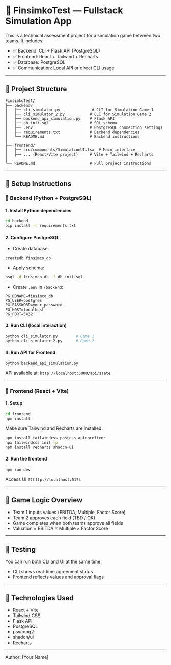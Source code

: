 # 🧠 FinsimkoTest — Fullstack Simulation App

This is a technical assessment project for a simulation game between two teams. It includes:

- ✅ Backend: CLI + Flask API (PostgreSQL)
- ✅ Frontend: React + Tailwind + Recharts
- ✅ Database: PostgreSQL
- ✅ Communication: Local API or direct CLI usage

---

## 📁 Project Structure

```
FinsimkoTest/
├── backend/
│   ├── cli_simulator.py              # CLI for Simulation Game 1
│   ├── cli_simulator_2.py           # CLI for Simulation Game 2
│   ├── backend_api_simulation.py    # Flask API
│   ├── db_init.sql                  # SQL schema
│   ├── .env                         # PostgreSQL connection settings
│   ├── requirements.txt             # Backend dependencies
│   └── README.md                    # Backend instructions
│
├── frontend/
│   ├── src/components/SimulationUI.tsx  # Main interface
│   ├── ... (React/Vite project)     # Vite + Tailwind + Recharts
│
└── README.md                        # Full project instructions
```

---

## 🚀 Setup Instructions

### 🔧 Backend (Python + PostgreSQL)

#### 1. Install Python dependencies

```bash
cd backend
pip install -r requirements.txt
```

#### 2. Configure PostgreSQL

- Create database:

```bash
createdb finsimco_db
```

- Apply schema:

```bash
psql -d finsimco_db -f db_init.sql
```

- Create `.env` in `/backend`:

```
PG_DBNAME=finsimco_db
PG_USER=postgres
PG_PASSWORD=your_password
PG_HOST=localhost
PG_PORT=5432
```

#### 3. Run CLI (local interaction)

```bash
python cli_simulator.py        # Game 1
python cli_simulator_2.py      # Game 2
```

#### 4. Run API for Frontend

```bash
python backend_api_simulation.py
```

API available at: `http://localhost:5000/api/state`

---

### 🎨 Frontend (React + Vite)

#### 1. Setup

```bash
cd frontend
npm install
```

Make sure Tailwind and Recharts are installed:

```bash
npm install tailwindcss postcss autoprefixer
npx tailwindcss init -p
npm install recharts shadcn-ui
```

#### 2. Run the frontend

```bash
npm run dev
```

Access UI at `http://localhost:5173`

---

## 🔁 Game Logic Overview

- Team 1 inputs values (EBITDA, Multiple, Factor Score)
- Team 2 approves each field (TBD / OK)
- Game completes when both teams approve all fields
- Valuation = EBITDA × Multiple × Factor Score

---

## 🧪 Testing

You can run both CLI and UI at the same time.
- CLI shows real-time agreement status
- Frontend reflects values and approval flags

---

## 🧠 Technologies Used

- React + Vite
- Tailwind CSS
- Flask API
- PostgreSQL
- psycopg2
- shadcn/ui
- Recharts

---

Author: [Your Name]